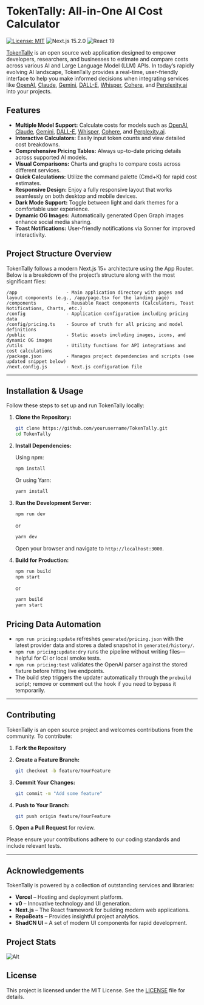 # TokenTally: All-in-One AI Cost Calculator

[![License: MIT](https://img.shields.io/badge/License-MIT-2ea44f.svg)](LICENSE)
![Next.js 15.2.0](https://img.shields.io/badge/Next.js-15.2.0-000000?logo=next.js)
![React 19](https://img.shields.io/badge/React-19-61DAFB?logo=react)

[TokenTally](https://tokentalley.griffen.codes/) is an open source web application designed to empower developers, researchers, and businesses to estimate and compare costs across various AI and Large Language Model (LLM) APIs. In today’s rapidly evolving AI landscape, TokenTally provides a real-time, user-friendly interface to help you make informed decisions when integrating services like [OpenAI](https://www.openai.com/), [Claude](https://www.anthropic.com/), [Gemini](https://www.google.com/), [DALL-E](https://www.openai.com/dall-e-2), [Whisper](https://www.openai.com/research/whisper), [Cohere](https://cohere.ai/), and [Perplexity.ai](https://www.perplexity.ai/) into your projects.

## Features

- **Multiple Model Support:** Calculate costs for models such as [OpenAI](https://www.openai.com/), [Claude](https://www.anthropic.com/), [Gemini](https://www.google.com/), [DALL-E](https://www.openai.com/dall-e-2), [Whisper](https://www.openai.com/research/whisper), [Cohere](https://cohere.ai/), and [Perplexity.ai](https://www.perplexity.ai/).
- **Interactive Calculators:** Easily input token counts and view detailed cost breakdowns.
- **Comprehensive Pricing Tables:** Always up-to-date pricing details across supported AI models.
- **Visual Comparisons:** Charts and graphs to compare costs across different services.
- **Quick Calculations:** Utilize the command palette (Cmd+K) for rapid cost estimates.
- **Responsive Design:** Enjoy a fully responsive layout that works seamlessly on both desktop and mobile devices.
- **Dark Mode Support:** Toggle between light and dark themes for a comfortable user experience.
- **Dynamic OG Images:** Automatically generated Open Graph images enhance social media sharing.
- **Toast Notifications:** User-friendly notifications via Sonner for improved interactivity.

## Project Structure Overview

TokenTally follows a modern Next.js 15+ architecture using the App Router. Below is a breakdown of the project’s structure along with the most significant files:

```
/app                  - Main application directory with pages and layout components (e.g., /app/page.tsx for the landing page)
/components           - Reusable React components (Calculators, Toast Notifications, Charts, etc.)
/config               - Application configuration including pricing data
/config/pricing.ts    - Source of truth for all pricing and model definitions
/public               - Static assets including images, icons, and dynamic OG images
/utils                - Utility functions for API integrations and cost calculations
/package.json         - Manages project dependencies and scripts (see updated snippet below)
/next.config.js       - Next.js configuration file
```

---

## Installation & Usage

Follow these steps to set up and run TokenTally locally:

1. **Clone the Repository:**

   ```bash
   git clone https://github.com/yourusername/TokenTally.git
   cd TokenTally
   ```

2. **Install Dependencies:**

   Using npm:

   ```bash
   npm install
   ```

   Or using Yarn:

   ```bash
   yarn install
   ```

3. **Run the Development Server:**

   ```bash
   npm run dev
   ```

   or

   ```bash
   yarn dev
   ```

   Open your browser and navigate to `http://localhost:3000`.

4. **Build for Production:**

   ```bash
   npm run build
   npm start
   ```

   or

   ```bash
   yarn build
   yarn start
   ```

## Pricing Data Automation

- `npm run pricing:update` refreshes `generated/pricing.json` with the latest provider data and stores a dated snapshot in `generated/history/`.
- `npm run pricing:update:dry` runs the pipeline without writing files—helpful for CI or local smoke tests.
- `npm run pricing:test` validates the OpenAI parser against the stored fixture before hitting live endpoints.
- The build step triggers the updater automatically through the `prebuild` script; remove or comment out the hook if you need to bypass it temporarily.

---

## Contributing

TokenTally is an open source project and welcomes contributions from the community. To contribute:

1. **Fork the Repository**
2. **Create a Feature Branch:**

   ```bash
   git checkout -b feature/YourFeature
   ```

3. **Commit Your Changes:**

   ```bash
   git commit -m "Add some feature"
   ```

4. **Push to Your Branch:**

   ```bash
   git push origin feature/YourFeature
   ```

5. **Open a Pull Request** for review.

Please ensure your contributions adhere to our coding standards and include relevant tests.

---

## Acknowledgements

TokenTally is powered by a collection of outstanding services and libraries:

- **Vercel** – Hosting and deployment platform.
- **v0** – Innovative technology and UI generation.
- **Next.js** – The React framework for building modern web applications.
- **RepoBeats** – Provides insightful project analytics.
- **ShadCN UI** – A set of modern UI components for rapid development.

## Project Stats

![Alt](https://repobeats.axiom.co/api/embed/55e9dbc9f7b635cb5756c35298d29da533cdc031.svg "Repobeats analytics image")

## License

This project is licensed under the MIT License. See the [LICENSE](LICENSE) file for details.
